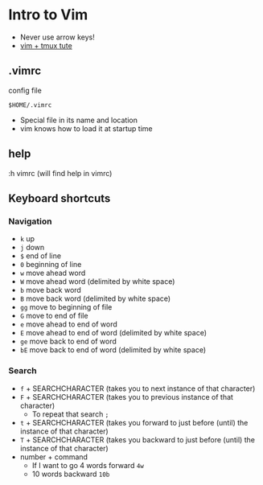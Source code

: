 # Intro to Vim
* Never use arrow keys!
* [vim + tmux tute](https://www.youtube.com/watch?v=5r6yzFEXajQ&t=3568s)
## .vimrc
config file

`$HOME/.vimrc`

* Special file in its name and location
* vim knows how to load it at startup time

## help
:h vimrc (will find help in vimrc)

## Keyboard shortcuts

### Navigation
* `k` up
* `j` down
* `$` end of line
* `0` beginning of line
* `w` move ahead word
* `W` move ahead word (delimited by white space)
* `b` move back word
* `B` move back word (delimited by white space)
* `gg` move to beginning of file
* `G` move to end of file
* `e` move ahead to end of word
* `E` move ahead to end of word (delimited by white space)
* `ge` move back to end of word
* `bE` move back to end of word (delimited by white space)

### Search
* `f` + SEARCHCHARACTER (takes you to next instance of that character)
* `F` + SEARCHCHARACTER (takes you to previous instance of that character)
    - To repeat that search `;`
* `t` + SEARCHCHARACTER (takes you forward to just before (until) the instance of that character)
* `T` + SEARCHCHARACTER (takes you backward to just before (until) the instance of that character)
* number + command
    - If I want to go 4 words forward `4w`
    - 10 words backward `10b`
